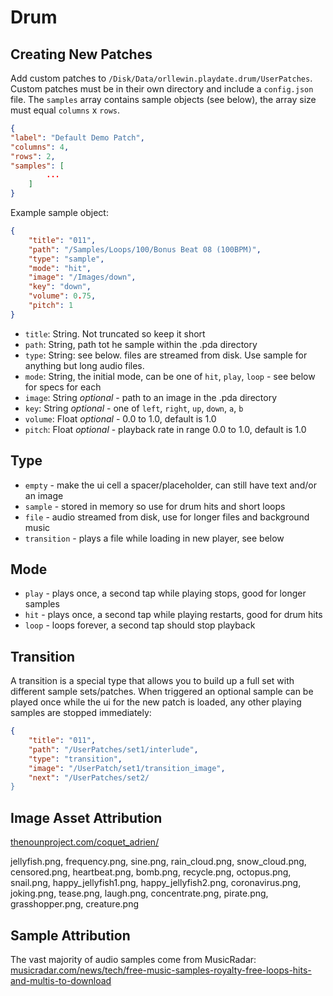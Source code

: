 # Drum

## Creating New Patches

Add custom patches to `/Disk/Data/orllewin.playdate.drum/UserPatches`. Custom patches must be in their own directory and include a `config.json` file. The `samples` array contains sample objects (see below), the array size must equal `columns` x `rows`.

```json
{
"label": "Default Demo Patch",
"columns": 4,
"rows": 2,
"samples": [
		...
	]
}
```

Example sample object:

```json
{
	"title": "011",
	"path": "/Samples/Loops/100/Bonus Beat 08 (100BPM)",
	"type": "sample",
	"mode": "hit",
	"image": "/Images/down",
	"key": "down",
	"volume": 0.75,
	"pitch": 1
}
```

* `title`: String. Not truncated so keep it short
* `path`: String, path tot he sample within the .pda directory
* `type`: String: see below. files are streamed from disk. Use sample for anything but long audio files. 
* `mode`: String, the initial mode, can be one of `hit`, `play`, `loop` - see below for specs for each
* `image`: String _optional_ - path to an image in the .pda directory
* `key`: String _optional_ - one of `left`, `right`, `up`, `down`, `a`, `b`
* `volume`: Float _optional_ - 0.0 to 1.0, default is 1.0
* `pitch`: Float _optional_ - playback rate in range 0.0 to 1.0, default is 1.0

## Type

* `empty` - make the ui cell a spacer/placeholder, can still have text and/or an image
* `sample` - stored in memory so use for drum hits and short loops
* `file` - audio streamed from disk, use for longer files and background music
* `transition` - plays a file while loading in new player, see below

## Mode

* `play` - plays once, a second tap while playing stops, good for longer samples
* `hit` - plays once, a second tap while playing restarts, good for drum hits
* `loop` - loops forever, a second tap should stop playback

## Transition

A transition is a special type that allows you to build up a full set with different sample sets/patches. When triggered an optional sample can be played once while the ui for the new patch is loaded, any other playing samples are stopped immediately:

```json
{
	"title": "011",
	"path": "/UserPatches/set1/interlude",
	"type": "transition",
	"image": "/UserPatch/set1/transition_image",
	"next": "/UserPatches/set2/
}
```

## Image Asset Attribution

[thenounproject.com/coquet_adrien/](https://thenounproject.com/coquet_adrien/)

jellyfish.png, frequency.png, sine.png, rain_cloud.png, snow_cloud.png, censored.png, heartbeat.png, bomb.png, recycle.png, octopus.png, snail.png, happy_jellyfish1.png, happy_jellyfish2.png, coronavirus.png, joking.png, tease.png, laugh.png, concentrate.png, pirate.png, grasshopper.png, creature.png

## Sample Attribution

The vast majority of audio samples come from MusicRadar: [musicradar.com/news/tech/free-music-samples-royalty-free-loops-hits-and-multis-to-download](https://www.musicradar.com/news/tech/free-music-samples-royalty-free-loops-hits-and-multis-to-download)
